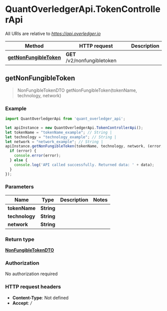 # QuantOverledgerApi.TokenControllerApi

All URIs are relative to *https://api.overledger.io*

Method | HTTP request | Description
------------- | ------------- | -------------
[**getNonFungibleToken**](TokenControllerApi.md#getNonFungibleToken) | **GET** /v2/nonfungibletoken | 



## getNonFungibleToken

> NonFungibleTokenDTO getNonFungibleToken(tokenName, technology, network)



### Example

```javascript
import QuantOverledgerApi from 'quant_overledger_api';

let apiInstance = new QuantOverledgerApi.TokenControllerApi();
let tokenName = "tokenName_example"; // String | 
let technology = "technology_example"; // String | 
let network = "network_example"; // String | 
apiInstance.getNonFungibleToken(tokenName, technology, network, (error, data, response) => {
  if (error) {
    console.error(error);
  } else {
    console.log('API called successfully. Returned data: ' + data);
  }
});
```

### Parameters


Name | Type | Description  | Notes
------------- | ------------- | ------------- | -------------
 **tokenName** | **String**|  | 
 **technology** | **String**|  | 
 **network** | **String**|  | 

### Return type

[**NonFungibleTokenDTO**](NonFungibleTokenDTO.md)

### Authorization

No authorization required

### HTTP request headers

- **Content-Type**: Not defined
- **Accept**: */*

